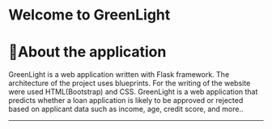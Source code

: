 # Welcome to GreenLight

# 📖About the application

<p>GreenLight is a web application written with Flask framework. The architecture of the project uses blueprints. For the writing of the website were used HTML(Bootstrap) and CSS. GreenLight is a web application that predicts whether a loan application is likely to be approved or rejected based on applicant data such as income, age, credit score, and more..</p>
<hr>
